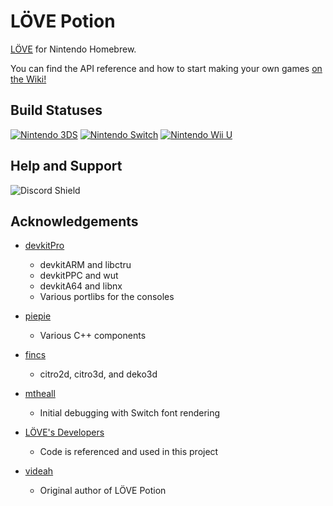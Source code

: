 # LÖVE Potion

[LÖVE](https://love2d.org) for Nintendo Homebrew.

You can find the API reference and how to start making your own games [on the Wiki!](https://lovebrew.org)

## Build Statuses

[![Nintendo 3DS](https://github.com/lovebrew/lovepotion/actions/workflows/Nintendo%203DS.yml/badge.svg?branch=dev%2F3.0)](https://github.com/lovebrew/lovepotion/actions/workflows/Nintendo%203DS.yml) [![Nintendo Switch](https://github.com/lovebrew/lovepotion/actions/workflows/Nintendo%20Switch.yml/badge.svg?branch=dev%2F3.0)](https://github.com/lovebrew/lovepotion/actions/workflows/Nintendo%20Switch.yml) [![Nintendo Wii U](https://github.com/lovebrew/lovepotion/actions/workflows/Nintendo%20Wii%20U.yml/badge.svg?branch=dev%2F3.0)](https://github.com/lovebrew/lovepotion/actions/workflows/Nintendo%20Wii%20U.yml)

## Help and Support

![Discord Shield](https://discordapp.com/api/guilds/215551912823619584/widget.png?style=shield)

## Acknowledgements

- [devkitPro](https://github.com/devkitPro)
  - devkitARM and libctru
  - devkitPPC and wut
  - devkitA64 and libnx
  - Various portlibs for the consoles

- [piepie](https://github.com/piepie62)
  - Various C++ components

- [fincs](https://github.com/fincs)
  - citro2d, citro3d, and deko3d

- [mtheall](https://github.com/mtheall)
  - Initial debugging with Switch font rendering

- [LÖVE's Developers](https://github.com/love2d/love)
  - Code is referenced and used in this project

- [videah](https://github.com/videah)
  - Original author of LÖVE Potion
